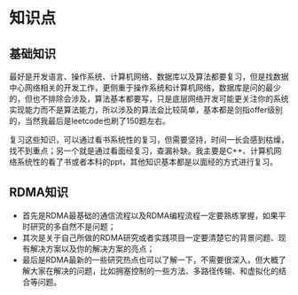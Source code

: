 # 知识点

## 基础知识

最好是开发语言、操作系统、计算机网络、数据库以及算法都要复习，但是找数据中心网络相关的开发工作，更侧重于操作系统和计算机网络，数据库是问的最少的，但也不排除会涉及，算法基本都要写，只是底层网络开发可能更关注你的系统实现能力而不是算法能力，所以涉及的算法会比较简单，基本都是剑指offer级别的，当然我最后是leetcode也刷了150题左右。

复习这些知识，可以通过看书系统性的复习，但需要坚持，时间一长会感到枯燥，找不到重点；另一个就是通过看面经复习，查漏补缺。我主要是C++、计算机网络系统性的看了书或者本科的ppt，其他知识基本都是以面经的方式进行复习。

## RDMA知识

- 首先是RDMA最基础的通信流程以及RDMA编程流程一定要熟练掌握，如果平时研究的多自然不是问题；
- 其次是关于自己所做的RDMA研究或者实践项目一定要清楚它的背景问题、现有解决方案以及你的解决方案的亮点；
- 最后是RDMA最新的一些研究热点也可以了解一下，不需要很深入，但大概了解大家在解决的问题，比如拥塞控制的一些方法、多路径传输、和虚拟化的结合等问题。